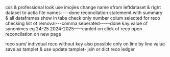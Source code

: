  css & professional look use imojies
 change name sfrom leftdataset & right dataset to actla file names----done
 reconcilation statememt with summary & all dataframes show in tabs
check only number colum selected for reco checking
list of removal---comma seperated-----done
kay:value of synonimcs eg 24-25 2024-2025----canled
on click of reco open reconcilation on new page

reco sum/ indivdual
reco without key also possible only on line by line value
save as tamplet & use update tamplet- jsin or dict
reco ledger
